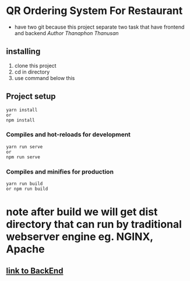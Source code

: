 # QR Ordering System For Restaurant
- have two git because this project separate two task that have frontend and backend
*Author Thanaphon Thanusan*
## installing
1. clone this project
2. cd in directory
3. use command below this
## Project setup
```
yarn install
or
npm install
```

### Compiles and hot-reloads for development
```
yarn run serve
or 
npm run serve
```

### Compiles and minifies for production
```
yarn run build
or npm run build
```

# note after build we will get dist directory that can run by traditional webserver engine eg. NGINX, Apache

## [link to BackEnd](https://github.com/thanaphon0737/Qr_system_backend)
